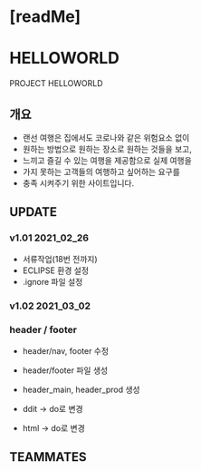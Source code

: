 # [readMe]

# HELLOWORLD

PROJECT HELLOWORLD

## 개요

- 랜선 여행은 집에서도 코로나와 같은 위험요소 없이
- 원하는 방법으로 원하는 장소로 원하는 것들을 보고,
- 느끼고 즐길 수 있는 여행을 제공함으로 실제 여행을
- 가지 못하는 고객들의 여행하고 싶어하는 요구를
- 충족 시켜주기 위한 사이트입니다.

## UPDATE

### v1.01 2021_02_26

- 서류작업(18번 전까지)
- ECLIPSE 환경 설정
- .ignore 파일 설정

### v1.02 2021_03_02

### header / footer

- header/nav, footer 수정
- header/footer 파일 생성
- header_main, header_prod 생성

- ddit → do로 변경
- html → do로 변경

## TEAMMATES
